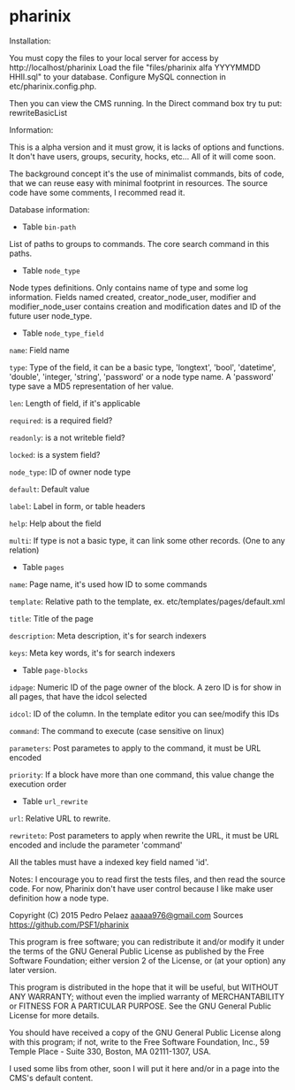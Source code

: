 # pharinix

Installation:

You must copy the files to your local server for access by http://localhost/pharinix
Load the file "files/pharinix alfa YYYYMMDD HHII.sql" to your database.
Configure MySQL connection in etc/pharinix.config.php.

Then you can view the CMS running. In the Direct command box try tu put: rewriteBasicList

Information:

This is a alpha version and it must grow, it is lacks of options and functions. It don't have users, groups, security, hocks, etc... All of it will come soon.

The background concept it's the use of minimalist commands, bits of code, that we can reuse easy with minimal footprint in resources. The source code have some comments, I recommed read it.

Database information:
* Table `bin-path`

List of paths to groups to commands. The core search command in this paths.

* Table `node_type`

Node types definitions. Only contains name of type and some log information. Fields named created, creator_node_user, modifier and modifier_node_user contains creation and modification dates and ID of the future user node_type.

* Table `node_type_field`

`name`: Field name

`type`: Type of the field, it can be a basic type, 'longtext', 'bool', 'datetime', 'double', 'integer, 'string', 'password' or a node type name. A 'password' type save a MD5 representation of her value.

`len`: Length of field, if it's applicable

`required`: is a required field?

`readonly`: is a not writeble field?

`locked`: is a system field?

`node_type`: ID of owner node type

`default`: Default value

`label`: Label in form, or table headers

`help`: Help about the field

`multi`: If type is not a basic type, it can link some other records. (One to any relation)

* Table `pages`

`name`: Page name, it's used how ID to some commands

`template`: Relative path to the template, ex. etc/templates/pages/default.xml

`title`: Title of the page

`description`: Meta description, it's for search indexers

`keys`: Meta key words, it's for search indexers

* Table `page-blocks`

`idpage`: Numeric ID of the page owner of the block. A zero ID is for show in all pages, that have the idcol selected

`idcol`: ID of the column. In the template editor you can see/modify this IDs

`command`: The command to execute (case sensitive on linux)

`parameters`: Post parametes to apply to the command, it must be URL encoded

`priority`: If a block have more than one command, this value change the execution order

* Table `url_rewrite`

`url`: Relative URL to rewrite.

`rewriteto`: Post parameters to apply when rewrite the URL, it must be URL encoded and include the parameter 'command'

All the tables must have a indexed key field named 'id'.

Notes:
I encourage you to read first the tests files, and then read the source code.
For now, Pharinix don't have user control because I like make user definition how a node type.

Copyright (C) 2015 Pedro Pelaez <aaaaa976@gmail.com>
Sources https://github.com/PSF1/pharinix

This program is free software; you can redistribute it and/or
modify it under the terms of the GNU General Public License
as published by the Free Software Foundation; either version 2
of the License, or (at your option) any later version.

This program is distributed in the hope that it will be useful,
but WITHOUT ANY WARRANTY; without even the implied warranty of
MERCHANTABILITY or FITNESS FOR A PARTICULAR PURPOSE.  See the
GNU General Public License for more details.

You should have received a copy of the GNU General Public License
along with this program; if not, write to the Free Software
Foundation, Inc., 59 Temple Place - Suite 330, Boston, MA  02111-1307, USA.

I used some libs from other, soon I will put it here and/or in a page into the CMS's default content.